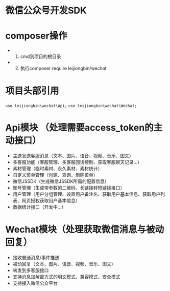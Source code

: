 # 微信公众号开发SDK
# composer操作
- 1. cmd到项目的根目录
- 2. 执行composer require leijiongbin/wechat

# 项目头部引用
```use leijiongbin\wechat\Api;```
```use leijiongbin\wechat\Wechat;```

# Api模块 （处理需要access_token的主动接口）
- 主送发送客服消息（文本、图片、语音、视频、音乐、图文）
- 多客服功能（客服管理、多客服回话控制、获取客服聊天记录...）
- 素材管理（临时素材、永久素材、素材统计）
- 自定义菜单管理（创建、查询、删除菜单）
- 微信JSSDK（生成微信JSSDK所需的配置信息）
- 账号管理（生成带参数的二维码、长链接转短链接接口）
- 用户管理（用户分组管理、设置用户备注名、获取用户基本信息、获取用户列表、网页授权获取用户基本信息）
- 数据统计接口（开发中...）

# Wechat模块（处理获取微信消息与被动回复）
- 接收普通消息/事件推送
- 被动回复（文本、图片、语音、视频、音乐、图文）
- 转发到多客服接口
- 支持消息加解密方式的明文模式、兼容模式、安全模式
- 支持接入微信公众平台
